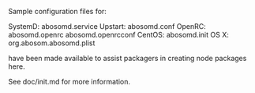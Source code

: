 Sample configuration files for:

SystemD: abosomd.service
Upstart: abosomd.conf
OpenRC:  abosomd.openrc
         abosomd.openrcconf
CentOS:  abosomd.init
OS X:    org.abosom.abosomd.plist

have been made available to assist packagers in creating node packages here.

See doc/init.md for more information.
